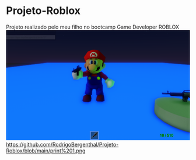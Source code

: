 # Projeto-Roblox
Projeto realizado pelo meu filho no bootcamp Game Developer ROBLOX
![alt text for image](https://github.com/RodrigoBergenthal/Projeto-Roblox/blob/main/print%201.png)
https://github.com/RodrigoBergenthal/Projeto-Roblox/blob/main/print%201.png
